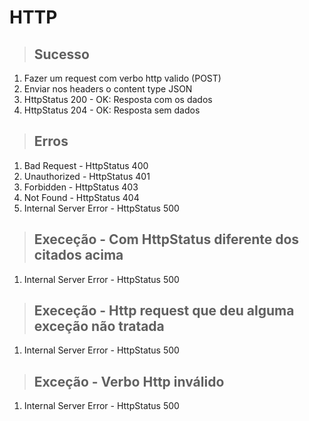 # HTTP

> ## Sucesso
1. Fazer um request com verbo http valido (POST)
2. Enviar nos headers o content type JSON
3. HttpStatus 200 - OK: Resposta com os dados
4. HttpStatus 204 - OK: Resposta sem dados

> ## Erros
1. Bad Request - HttpStatus 400
2. Unauthorized - HttpStatus 401
3. Forbidden - HttpStatus 403
4. Not Found - HttpStatus 404
5. Internal Server Error - HttpStatus 500

> ## Execeção - Com HttpStatus diferente dos citados acima
1. Internal Server Error - HttpStatus 500

> ## Execeção - Http request que deu alguma exceção não tratada
1. Internal Server Error - HttpStatus 500

> ## Exceção - Verbo Http inválido
1. Internal Server Error - HttpStatus 500
